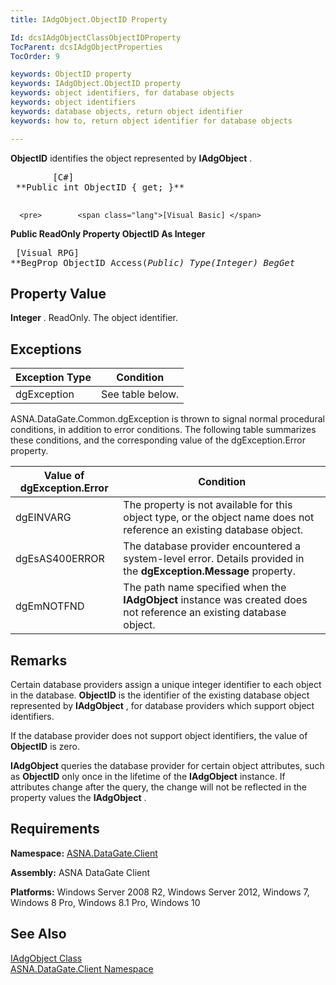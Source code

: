 ```yaml
---
title: IAdgObject.ObjectID Property

Id: dcsIAdgObjectClassObjectIDProperty
TocParent: dcsIAdgObjectProperties
TocOrder: 9

keywords: ObjectID property
keywords: IAdgObject.ObjectID property
keywords: object identifiers, for database objects
keywords: object identifiers
keywords: database objects, return object identifier
keywords: how to, return object identifier for database objects

---
```


**ObjectID** identifies the object represented by **IAdgObject** .
<pre>        <span class="lang">[C#]</span>
 **Public int ObjectID { get; }** 
      </pre>
      <pre>        <span class="lang">[Visual Basic] </span>
 **Public ReadOnly Property ObjectID As Integer** 
      </pre>
      <pre class="prettyprint">
        <span class="lang">[Visual RPG]</span>
 **BegProp ObjectID Access(*Public) Type(*Integer)
   BegGet** 
      </pre>

## Property Value

**Integer** . ReadOnly. The object identifier. 
## Exceptions



| Exception Type | Condition |
| ---- | ---- |
| dgException | See table below. |



ASNA.DataGate.Common.dgException is thrown to signal normal procedural conditions, in addition to error conditions. The following table summarizes these conditions, and the corresponding value of the dgException.Error property.
<br />



| Value of dgException.Error | Condition |
| ---- | ---- |
| dgEINVARG | The property is not available for this object type, or the object name does not reference an existing database object. |
| dgEsAS400ERROR | The database provider encountered a system-level error. Details provided in the **dgException.Message** property. |
| dgEmNOTFND | The path name specified when the **IAdgObject** instance was created does not reference an existing database object. |



## Remarks

Certain database providers assign a unique integer identifier to each object in the database. **ObjectID** is the identifier of the existing database object represented by **IAdgObject** , for database providers which support object identifiers.

If the database provider does not support object identifiers, the value of **ObjectID** is zero.

**IAdgObject** queries the database provider for certain object attributes, such as **ObjectID** only once in the lifetime of the **IAdgObject** instance. If attributes change after the query, the change will not be reflected in the property values the **IAdgObject** .
## Requirements

**Namespace:** [ASNA.DataGate.Client](datagate-client-namespace.html) 

**Assembly:** ASNA DataGate Client

**Platforms:** Windows Server 2008 R2, Windows Server 2012, Windows 7, Windows 8 Pro, Windows 8.1 Pro, Windows 10
## See Also


[IAdgObject Class](iadg-object-class.html)
      <br />
[ASNA.DataGate.Client Namespace](datagate-client-namespace.html)

